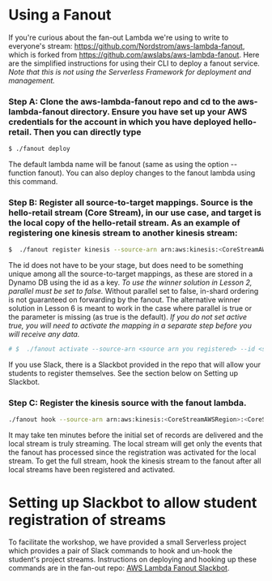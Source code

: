 # Using a Fanout

If you're curious about the fan-out Lambda we're using to write to everyone's stream: https://github.com/Nordstrom/aws-lambda-fanout, which is forked from https://github.com/awslabs/aws-lambda-fanout.  Here are the simplified instructions for using their CLI to deploy a fanout service.  *Note that this is not using the Serverless Framework for deployment and management.*
### Step A: Clone the aws-lambda-fanout repo and cd to the aws-lambda-fanout directory.  Ensure you have set up your AWS credentials for the account in which you have deployed hello-retail.  Then you can directly type
```sh
$ ./fanout deploy
```
The default lambda name will be fanout (same as using the option --function fanout).  You can also deploy changes to the fanout lambda using this command.

### Step B: Register all source-to-target mappings.  Source is the hello-retail stream (Core Stream), in our use case, and target is the local copy of the hello-retail stream.  As an example of registering one kinesis stream to another kinesis stream:
```sh
$  ./fanout register kinesis --source-arn arn:aws:kinesis:<CoreStreamAWSRegion>:<CoreStreamAWSAccountNumber>:stream/<CoreStreamName> --id $STAGE  --destination-region $REGION --active true --parallel false --destination-role-arn <the role arn in Step 5 above> --destination <the Kinesis arn in Step 5 above>
```
The id does not have to be your stage, but does need to be something unique among all the source-to-target mappings, as these are stored in a Dynamo DB using the id as a key.
*To use the winner solution in Lesson 2, parallel must be set to false.*  Without parallel set to false, in-shard ordering is not guaranteed on forwarding by the fanout.  The alternative winner solution in Lesson 6 is meant to work in the case where parallel is true or the parameter is missing (as true is the default).
*If you do not set active true, you will need to activate the mapping in a separate step before you will receive any data.*
```sh
# $  ./fanout activate --source-arn <source arn you registered> --id <stage or whatever you set as the mapping's id>
```
If you use Slack, there is a Slackbot provided in the repo that will allow your students to register themselves.  See the section below on Setting up Slackbot.

### Step C: Register the kinesis source with the fanout lambda.
```sh
./fanout hook --source-arn arn:aws:kinesis:<CoreStreamAWSRegion>:<CoreStreamAWSAccountNumber>:stream/<CoreStreamName> --starting-position TRIM_HORIZON
```
It may take ten minutes before the initial set of records are delivered and the local stream is truly streaming.  The local stream will get only the events that the fanout has processed since the registration was activated for the local stream.  To get the full stream, hook the kinesis stream to the fanout after all local streams have been registered and activated.


# Setting up Slackbot to allow student registration of streams

To facilitate the workshop, we have provided a small Serverless project which
 provides a pair of Slack commands to hook and un-hook the student's project streams. Instructions on
  deploying and hooking up these commands are in the fan-out repo:
 [AWS Lambda Fanout Slackbot](https://github.com/Nordstrom/aws-lambda-fanout/tree/master/slackbot).